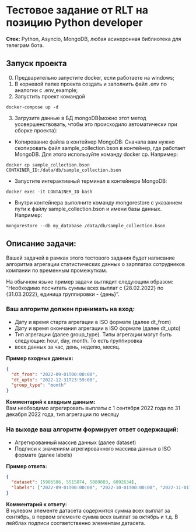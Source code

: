 # Тестовое задание от RLT на позицию Python developer

<b>Стек:</b> Python, Asyncio, MongoDB, любая асинхронная библиотека для телеграм бота.

## Запуск проекта

0. Предварительно запустите docker, если работаете на windows;
1. В корневой папке проекта создать и заполнить файл .env по аналогии с .env_example;
2. Запустить проект командой 
```
docker-compose up -d
```
3. Загрузите данные в БД mongoDB(можно этот метод усовершенствовать, 
чтобы это происходило автоматически при сборке проекта):
- Копирование файла в контейнер MongoDB: Сначала вам нужно скопировать файл sample_collection.bson в контейнер, 
где работает MongoDB. Для этого используйте команду docker cp. Например:
```
docker cp sample_collection.bson CONTAINER_ID:/data/db/sample_collection.bson
```
- Запустите интерактивный терминал в контейнере MongoDB:
```
docker exec -it CONTAINER_ID bash
```
- Внутри контейнера выполните команду mongorestore с указанием пути к файлу sample_collection.bson и имени базы 
данных. Например:
```
mongorestore --db my_database /data/db/sample_collection.bson
```

## Описание задачи:
Вашей задачей в рамках этого тестового задания будет написание алгоритма агрегации 
статистических данных о зарплатах сотрудников компании по временным промежуткам.  

На обычном языке пример задачи выглядит следующим образом: “Необходимо посчитать суммы всех выплат с {28.02.2022} 
по {31.03.2022}, единица группировки - {день}”.

### Ваш алгоритм должен принимать на вход:
* Дату и время старта агрегации в ISO формате (далее dt_from)
* Дату и время окончания агрегации в ISO формате (далее dt_upto)
* Тип агрегации (далее group_type). Типы агрегации могут быть следующие: hour, day, month. То есть группировка 
* всех данных за час, день, неделю, месяц.

<b>Пример входных данных:</b>
```json
{
  "dt_from": "2022-09-01T00:00:00",
  "dt_upto": "2022-12-31T23:59:00",
  "group_type": "month"
}
```

<b>Комментарий к входным данным:</b>  
Вам необходимо агрегировать выплаты с 1 сентября 2022 года по 31 декабря 2022 года, тип агрегации по месяцу

### На выходе ваш алгоритм формирует ответ содержащий:
* Агрегированный массив данных (далее dataset)
* Подписи к значениям агрегированного массива данных в ISO формате (далее labels)

<b>Пример ответа:</b>
```json
{
  "dataset": [5906586, 5515874, 5889803, 6092634], 
  "labels": ["2022-09-01T00:00:00", "2022-10-01T00:00:00", "2022-11-01T00:00:00", "2022-12-01T00:00:00"]
}
```

<b>Комментарий к ответу:</b>  
В нулевом элементе датасета содержится сумма всех выплат за сентябрь, в первом элементе сумма всех выплат за октябрь 
и т.д. В лейблах подписи соответственно элементам датасета.